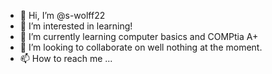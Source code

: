 - 👋 Hi, I’m @s-wolff22
- 👀 I’m interested in learning!
- 🌱 I’m currently learning computer basics and COMPtia A+
- 💞️ I’m looking to collaborate on well nothing at the moment.
- 📫 How to reach me ...

<!---
s-wolff22/s-wolff22 is a ✨ special ✨ repository because its `README.md` (this file) appears on your GitHub profile.
You can click the Preview link to take a look at your changes.
--->
